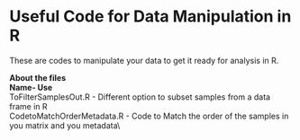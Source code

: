 # Useful Code for Data Manipulation in R
These are codes to manipulate your data to get it ready for analysis in R.

**About the files**\
**Name-                           Use**\
ToFilterSamplesOut.R         -   Different option to subset samples from a data frame in R\
CodetoMatchOrderMetadata.R   -   Code to Match the order of the samples in you matrix and you metadata\
